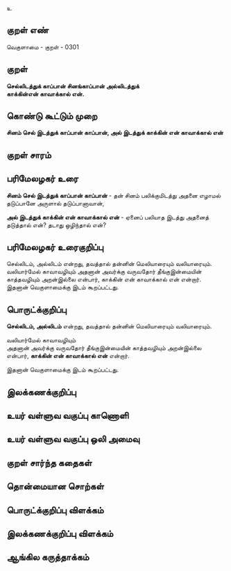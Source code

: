 உ

## குறள் எண் 

வெகுளாமை - குறள் - 0301  

## குறள் 

**செல்லிடத்துக் காப்பான் சினங்காப்பான் அல்லிடத்துக்  
காக்கின்என் காவாக்கால் என்.**

## கொண்டு கூட்டும் முறை

**சினம் செல் இடத்துக் காப்பான் காப்பான், அல் இடத்துக் காக்கின் என் காவாக்கால் என்**  

## குறள் சாரம் 


## பரிமேலழகர் உரை

**சினம் செல் இடத்துக் காப்பான் காப்பான்** - தன் சினம் பலிக்குமிடத்து அதனை எழாமல் தடுப்பானே அருளால் தடுப்பானாவான்,  

**அல் இடத்துக் காக்கின் என் காவாக்கால் என்** - ஏனைப் பலியாத இடத்து அதனைத் தடுத்தால் என்? தடாது ஒழிந்தால் என்?  


## பரிமேலழகர் உரைகுறிப்பு   

செல்லிடம், அல்லிடம் என்றது, தவத்தால் தன்னின் மெலியாரையும் வலியாரையும்.   
வலியார்மேல் காவாவழியும் அதனான் அவர்க்கு வருவதோர் தீங்குஇன்மையின் காத்தவழியும் அறன்இல்லை என்பார், காக்கின் என் காவாக்கால் என் என்றார்.  
இதனான் வெகுளாமைக்கு இடம் கூறப்பட்டது.   

## பொருட்க்குறிப்பு 

**செல்லிடம், அல்லிடம்** என்றது, தவத்தால் தன்னின் மெலியாரையும் வலியாரையும்.   

வலியார்மேல் காவாவழியும்   
அதனான் அவர்க்கு வருவதோர் தீங்குஇன்மையின் காத்தவழியும் அறன்இல்லை என்பார், **காக்கின் என் காவாக்கால் என்** என்றார்.  

இதனான் வெகுளாமைக்கு இடம் கூறப்பட்டது.   

## இலக்கணக்குறிப்பு  


## உயர் வள்ளுவ வகுப்பு காணொளி


## உயர் வள்ளுவ வகுப்பு ஒலி அமைவு 

 
## குறள் சார்ந்த கதைகள் 


## தொன்மையான சொற்கள்


## பொருட்க்குறிப்பு விளக்கம்


## இலக்கணக்குறிப்பு விளக்கம்


## ஆங்கில கருத்தாக்கம் 


